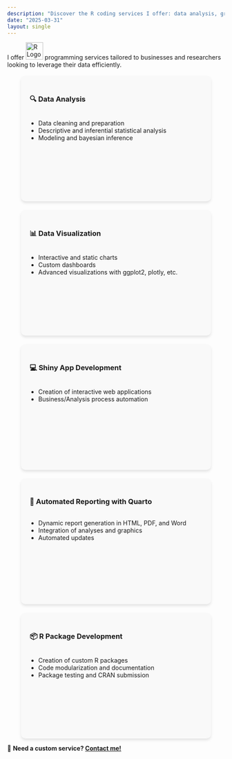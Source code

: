 ```yaml
---
description: "Discover the R coding services I offer: data analysis, graphical visualization, Shiny applications, and automated reporting with Quarto."
date: "2025-03-31"
layout: single
---
```


<div class="tc f2">
I offer <img src="https://www.r-project.org/logo/Rlogo.png" alt="R Logo" width="40"> programming services tailored to businesses and researchers looking to leverage their data efficiently.
</div>

<br>

<style>
.service-container {
    display: flex;
    flex-wrap: wrap;
    gap: 20px;
    justify-content: center;
}
.service-card {
    flex: 1 1 100%; /* Full width on mobile */
    max-width: 400px;
    background: #f9f9f9;
    padding: 20px;
    border-radius: 10px;
    box-shadow: 0 4px 6px rgba(0, 0, 0, 0.1);
    transition: transform 0.3s ease, box-shadow 0.3s ease;
    text-align: left;
    display: flex;
    flex-direction: column;
    min-height: 250px;
}
@media (min-width: 768px) {
    .service-card {
        flex: 1 1 calc(50% - 20px); /* Two per row on larger screens */
    }
}
.service-card:hover {
    transform: translateY(-5px);
    box-shadow: 0 6px 10px rgba(0, 0, 0, 0.15);
}
.service-card ul {
    padding-left: 20px;
    flex-grow: 1;
}
</style>

<div class="service-container">

<div class="service-card">
<h3>🔍 Data Analysis</h3>
<ul>
<li>Data cleaning and preparation</li>
<li>Descriptive and inferential statistical analysis</li>
<li>Modeling and bayesian inference</li>
</ul>
</div>

<div class="service-card">
<h3>📊 Data Visualization</h3>
<ul>
<li>Interactive and static charts</li>
<li>Custom dashboards</li>
<li>Advanced visualizations with ggplot2, plotly, etc.</li>
</ul>
</div>

<div class="service-card">
<h3>💻 Shiny App Development</h3>
<ul>
<li>Creation of interactive web applications</li>
<!-- <li>Deployment and hosting</li> -->
<li>Business/Analysis process automation</li>
</ul>
</div>

<div class="service-card">
<h3>📄 Automated Reporting with Quarto</h3>
<ul>
<li>Dynamic report generation in HTML, PDF, and Word</li>
<li>Integration of analyses and graphics</li>
<li>Automated updates</li>
</ul>
</div>

<div class="service-card">
<h3>📦 R Package Development</h3>
<ul>
<li>Creation of custom R packages</li>
<li>Code modularization and documentation</li>
<li>Package testing and CRAN submission</li>
</ul>
</div>

</div>

📩 **Need a custom service? <a href="mailto:mathieu.genu@gmail.com">Contact me!</a>**